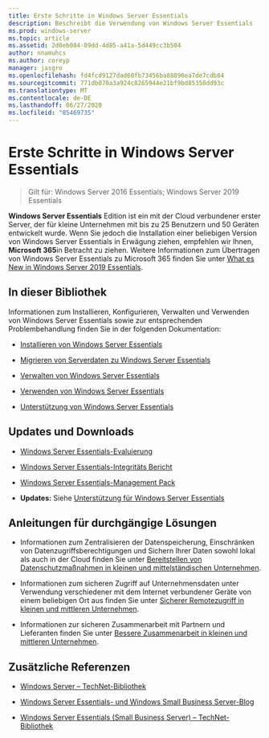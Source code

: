 ```yaml
---
title: Erste Schritte in Windows Server Essentials
description: Beschreibt die Verwendung von Windows Server Essentials
ms.prod: windows-server
ms.topic: article
ms.assetid: 2d0eb084-09dd-4d85-a41a-5d449cc3b504
author: nnamuhcs
ms.author: coreyp
manager: jasgro
ms.openlocfilehash: fd4fcd9127dad60fb73456ba88896ea7de7cdb84
ms.sourcegitcommit: 771db070a3a924c8265944e21bf9bd85350dd93c
ms.translationtype: MT
ms.contentlocale: de-DE
ms.lasthandoff: 06/27/2020
ms.locfileid: "85469735"
---
```

# <a name="get-started-with-windows-server-essentials"></a>Erste Schritte in Windows Server Essentials

>Gilt für: Windows Server 2016 Essentials; Windows Server 2019 Essentials

**Windows Server Essentials** Edition ist ein mit der Cloud verbundener erster Server, der für kleine Unternehmen mit bis zu 25 Benutzern und 50 Geräten entwickelt wurde. Wenn Sie jedoch die Installation einer beliebigen Version von Windows Server Essentials in Erwägung ziehen, empfehlen wir Ihnen, **Microsoft 365**in Betracht zu ziehen. Weitere Informationen zum Übertragen von Windows Server Essentials zu Microsoft 365 finden Sie unter [What es New in Windows Server 2019 Essentials](what-s-new-19.md).

## <a name="in-this-library"></a>In dieser Bibliothek
 Informationen zum Installieren, Konfigurieren, Verwalten und Verwenden von Windows Server Essentials sowie zur entsprechenden Problembehandlung finden Sie in der folgenden Dokumentation:


-   [Installieren von Windows Server Essentials](../install/Install-Windows-Server-Essentials.md)

-   [Migrieren von Serverdaten zu Windows Server Essentials](../migrate/Migrate-Server-Data-to-Windows-Server-Essentials.md)

-   [Verwalten von Windows Server Essentials](../manage/Manage-Windows-Server-Essentials.md)

-   [Verwenden von Windows Server Essentials](../use/Use-Windows-Server-Essentials.md)

-   [Unterstützung von Windows Server Essentials](../support/Support-Windows-Server-Essentials.md)

## <a name="updates-and-downloads"></a>Updates und Downloads

-   [Windows Server Essentials-Evaluierung](https://technet.microsoft.com/evalcenter/dn205288.aspx?wt.mc_id=TEC_144_1_7)

-   [Windows Server Essentials-Integritäts Bericht](https://www.microsoft.com/download/details.aspx?id=35565)

-   [Windows Server Essentials-Management Pack](https://www.microsoft.com/download/details.aspx?id=35560)


-   **Updates:** Siehe [Unterstützung für Windows Server Essentials](../support/Support-Windows-Server-Essentials.md)

## <a name="end-to-end-solution-guides"></a>Anleitungen für durchgängige Lösungen

-    Informationen zum Zentralisieren der Datenspeicherung, Einschränken von Datenzugriffsberechtigungen und Sichern Ihrer Daten sowohl lokal als auch in der Cloud finden Sie unter [Bereitstellen von Datenschutzmaßnahmen in kleinen und mittelständischen Unternehmen](https://technet.microsoft.com/library/dn582043.aspx).

-    Informationen zum sicheren Zugriff auf Unternehmensdaten unter Verwendung verschiedener mit dem Internet verbundener Geräte von einem beliebigen Ort aus finden Sie unter [Sicherer Remotezugriff in kleinen und mittleren Unternehmen](https://technet.microsoft.com/library/dn629457.aspx).

-    Informationen zur sicheren Zusammenarbeit mit Partnern und Lieferanten finden Sie unter [Bessere Zusammenarbeit in kleinen und mittleren Unternehmen](https://technet.microsoft.com/library/dn747893.aspx).

## <a name="additional-references"></a>Zusätzliche Referenzen

-   [Windows Server – TechNet-Bibliothek](https://technet.microsoft.com/library/bb625087.aspx)

-   [Windows Server Essentials- und Windows Small Business Server-Blog](https://blogs.technet.com/b/sbs/)

-   [Windows Server Essentials (Small Business Server) – TechNet-Bibliothek](https://technet.microsoft.com/library/cc514417.aspx)
